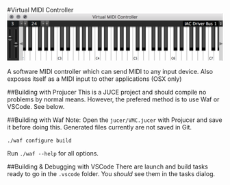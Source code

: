 #Virtual MIDI Controller
![Screenshot](data/screenshot.png)

A software MIDI controller which can send MIDI to any input device.  Also exposes itself as a MIDI input to other applications (OSX only)

##Building with Projucer
This is a JUCE project and should compile no problems by normal means.  However, the prefered method is to use Waf or VSCode.  See below.

##Building with Waf
Note: Open the `jucer/VMC.jucer` with Projucer and save it before doing this.  Generated files currently are not saved in Git.
```
./waf configure build
```
Run `./waf --help` for all options.

##Building & Debugging with VSCode
There are launch and build tasks ready to go in the `.vscode` folder.  You _should_ see them in the tasks dialog.